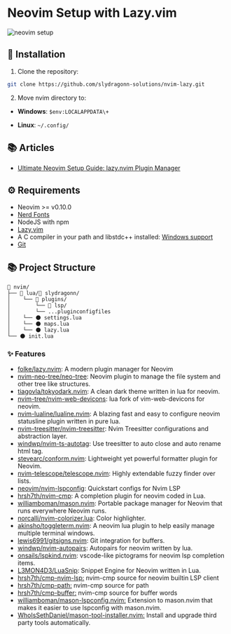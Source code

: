 # Neovim Setup with Lazy.vim

![neovim setup](./images/lazy.jpg)

## 🚀 Installation

1. Clone the repository:

```bash
git clone https://github.com/slydragonn-solutions/nvim-lazy.git
```

2. Move nvim directory to:

- **Windows**: `$env:LOCALAPPDATA\+`

- **Linux**: `~/.config/`

## 📚 Articles

- [Ultimate Neovim Setup Guide: lazy.nvim Plugin Manager](https://dev.to/slydragonn/ultimate-neovim-setup-guide-lazynvim-plugin-manager-23b7)

## ⚙ Requirements

- Neovim >= v0.10.0
- [Nerd Fonts](https://www.nerdfonts.com/font-downloads)
- NodeJS with npm
- [Lazy.vim](https://github.com/folke/lazy.nvim)
- A C compiler in your path and libstdc++ installed: [Windows support](https://github.com/nvim-treesitter/nvim-treesitter/wiki/Windows-support)
- [Git](https://git-scm.com/downloads)

## 📚 Project Structure

```
📂 nvim/
├── 📂 lua/📂 slydragonn/
│	 └── 📂 plugins/
│        └── 📂 lsp/
│        └── ...pluginconfigfiles
│	 └── 🌑 settings.lua
│	 └── 🌑 maps.lua
│    └── 🌑 lazy.lua
└── 🌑 init.lua
```

### ✨ Features

- [folke/lazy.nvim](https://github.com/folke/lazy.nvim): A modern plugin manager for Neovim
- [nvim-neo-tree/neo-tree](https://github.com/nvim-neo-tree/neo-tree.nvim): Neovim plugin to manage the file system and other tree like structures.
- [tiagovla/tokyodark.nvim](https://github.com/tiagovla/tokyodark.nvim): A clean dark theme written in lua for neovim.
- [nvim-tree/nvim-web-devicons](https://github.com/nvim-tree/nvim-web-devicons): lua fork of vim-web-devicons for neovim.
- [nvim-lualine/lualine.nvim](https://github.com/nvim-lualine/lualine.nvim): A blazing fast and easy to configure neovim statusline plugin written in pure lua.
- [nvim-treesitter/nvim-treesitter](https://github.com/nvim-treesitter/nvim-treesitter): Nvim Treesitter configurations and abstraction layer.
- [windwp/nvim-ts-autotag](https://github.com/windwp/nvim-ts-autotag): Use treesitter to auto close and auto rename html tag.
- [stevearc/conform.nvim](https://github.com/stevearc/conform.nvim): Lightweight yet powerful formatter plugin for Neovim.
- [nvim-telescope/telescope.nvim](https://github.com/nvim-telescope/telescope.nvim): Highly extendable fuzzy finder over lists.
- [neovim/nvim-lspconfig](https://github.com/neovim/nvim-lspconfig): Quickstart configs for Nvim LSP
- [hrsh7th/nvim-cmp](https://github.com/hrsh7th/nvim-cmp): A completion plugin for neovim coded in Lua.
- [williamboman/mason.nvim](https://github.com/williamboman/mason.nvim): Portable package manager for Neovim that runs everywhere Neovim runs.
- [norcalli/nvim-colorizer.lua](https://github.com/norcalli/nvim-colorizer.lua): Color highlighter.
- [akinsho/toggleterm.nvim](https://github.com/akinsho/toggleterm.nvim): A neovim lua plugin to help easily manage multiple terminal windows.
- [lewis6991/gitsigns.nvim](https://github.com/lewis6991/gitsigns.nvim): Git integration for buffers.
- [windwp/nvim-autopairs](https://github.com/windwp/nvim-autopairs): Autopairs for neovim written by lua.
- [onsails/lspkind.nvim](https://github.com/onsails/lspkind.nvim): vscode-like pictograms for neovim lsp completion items.
- [L3MON4D3/LuaSnip](https://github.com/L3MON4D3/LuaSnip): Snippet Engine for Neovim written in Lua.
- [hrsh7th/cmp-nvim-lsp:](https://github.com/hrsh7th/cmp-nvim-lsp) nvim-cmp source for neovim builtin LSP client
- [hrsh7th/cmp-path:](https://github.com/hrsh7th/cmp-path) nvim-cmp source for path
- [hrsh7th/cmp-buffer:](https://github.com/hrsh7th/cmp-buffer) nvim-cmp source for buffer words
- [williamboman/mason-lspconfig.nvim:](https://github.com/williamboman/mason-lspconfig.nvim) Extension to mason.nvim that makes it easier to use lspconfig with mason.nvim.
- [WhoIsSethDaniel/mason-tool-installer.nvim:](https://github.com/WhoIsSethDaniel/mason-tool-installer.nvim) Install and upgrade third party tools automatically.
